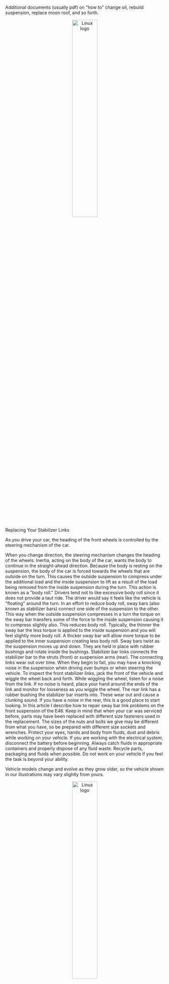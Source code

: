 Additional documents (usually pdf) on "how to" change oil, rebuild suspension, replace moon roof, and so forth.
<!------------------------------------------------------------------------------------------------>
<!-------------------------------- readme.md in bmw-blog.bauska.org ------------------------------>
<!------------------------------------------------------------------------------------------------>
<!---------------------------------------- 01. figure 1 ------------------------------------------>
<p align="center" width="100%">
<img src="/images/fig1.jpg?raw=true"
   alt="Linux logo"
   width="40%" />
</p>
&nbsp;

Replacing Your Stabilizer Links
<p>
As you drive your car, the heading of the front wheels is controlled by the steering mechanism of the car.<br>

When you change direction, the steering mechanism changes the heading of the wheels. Inertia, acting on the body of the car, wants the body to continue in the straight-ahead direction. 
Because the body is resting on the suspension, the body of the car is forced towards the wheels that are outside on the turn. 
This causes the outside suspension to compress under the additional load and the inside suspension to lift as a result of the load being removed from the inside suspension during the turn. 
This action is known as a "body roll." Drivers tend not to like excessive body roll since it does not provide a taut ride. The driver would say it feels like the vehicle is "floating" around the turn. 
In an effort to reduce body roll, sway bars (also known as stabilizer bars) connect one side of the suspension to the other. 
This way when the outside suspension compresses in a turn the torque on the sway bar transfers some of the force to the inside suspension causing it to compress slightly also. 
This reduces body roll. 
Typically, the thinner the sway bar the less torque is applied to the inside suspension and you will feel slightly more body roll. 
A thicker sway bar will allow more torque to be applied to the inner suspension creating less body roll. 
Sway bars twist as the suspension moves up and down. 
They are held in place with rubber bushings and rotate inside the bushings. 
Stabilizer bar links connects the stabilizer bar to the struts (front) or suspension arms (rear). 
The connecting links wear out over time. 
When they begin to fail, you may have a knocking noise in the suspension when driving over bumps or when steering the vehicle. 
To inspect the front stabilizer links, jack the front of the vehicle and wiggle the wheel back and forth. 
While wiggling the wheel, listen for a noise from the link. If no noise is heard, place your hand around the ends of the link and monitor for looseness as you wiggle the wheel. 
The rear link has a rubber bushing the stabilizer bar inserts into. 
These wear out and cause a clunking sound. 
If you have a noise in the rear, this is a good place to start looking. 
In this article I describe how to repair sway bar link problems on the front suspension of the E46.
Keep in mind that when your car was serviced before, parts may have been replaced with different size fasteners used in the replacement. 
The sizes of the nuts and bolts we give may be different from what you have, so be prepared with different size sockets and wrenches. 
Protect your eyes, hands and body from fluids, dust and debris while working on your vehicle. 
If you are working with the electrical system, disconnect the battery before beginning. 
Always catch fluids in appropriate containers and properly dispose of any fluid waste. Recycle parts, packaging and fluids when possible. 
Do not work on your vehicle if you feel the task is beyond your ability. 

Vehicle models change and evolve as they grow older, so the vehicle shown in our illustrations may vary slightly from yours. </p>

<!------------------------------------------------------------------------------------------------>
<!---------------------------------------- 01. figure 1 ------------------------------------------>
<!------------------------------------------------------------------------------------------------>
<p align="center" width="100%">
<img src="/images/fig1.jpg?raw=true"
   alt="Linux logo"
   width="40%" />
</p>
Figure 1	This picture shows the stabilizer link (green arrow) connecting o the vehicle stabilizer bar to the front strut.

To begin, raise and support the front of the vehicle on jack stands. If you need help with this step, please refer to our Pelican Parts Technical Article on Jacking Up Your BMW. Now remove the front wheel from the side of the vehicle you are replacing control arm on. Next, remove the front wheel from the side of vehicle you are replacing the link on.
 
Figure 2	Working at the front strut, remove the stabilizer link nut by counter-holding the link with a 15 or 16mm wrench and loosening the 16mm nut. The stabilizer link has a flat spot for holding while tightening. This flat spot size can vary between 15mm and 16mm.

 
Figure 3	Working at the front stabilizer bar, remove the stabilizer link nut (green arrow) by counter-holding the link (purple arrow) with a 15mm or 16mm wrench and loosening the 16mm nut. Next, remove the stabilizer link from the vehicle.

Reverse removal instructions for installation. 

Install the new stabilizer link with the new self-locking nuts.


